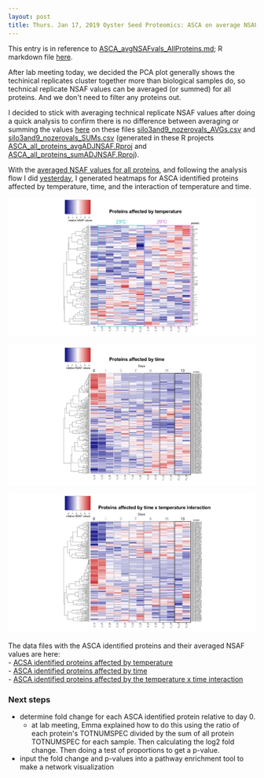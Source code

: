 ```yaml
---
layout: post
title: Thurs. Jan 17, 2019 Oyster Seed Proteomics: ASCA on average NSAF values for all proteins
---
```


This entry is in reference to [ASCA_avgNSAFvals_AllProteins.md](https://github.com/shellytrigg/OysterSeedProject/blob/master/analysis/ASCA/ASCA_all_proteins_avgADJNSAF/ASCA_avgNSAFvals_AllProteins.md); R markdown file [here](https://github.com/shellytrigg/OysterSeedProject/blob/master/analysis/ASCA/ASCA_all_proteins_avgADJNSAF/ASCA_avgNSAFvals_AllProteins.Rmd).

After lab meeting today, we decided the PCA plot generally shows the techinical replicates cluster together more than biological samples do, so technical replicate NSAF values can be averaged (or summed) for all proteins. And we don't need to filter any proteins out. 

I decided to stick with averaging technical replicate NSAF values after doing a quick analysis to confirm there is no difference between averaging or summing the values [here](https://github.com/shellytrigg/OysterSeedProject/blob/master/analysis/ASCA/ASCA_all_proteins_avgADJNSAF/AvgNSAFvsSummedNSAF.R) on these files [silo3and9_nozerovals_AVGs.csv](https://github.com/shellytrigg/OysterSeedProject/blob/master/analysis/nmds_R/silo3and9_nozerovals_AVGs.csv) and [silo3and9_nozerovals_SUMs.csv](https://github.com/shellytrigg/OysterSeedProject/blob/master/analysis/nmds_R/silo3and9_nozerovals_SUMs.csv) (generated in these R projects [ASCA_all_proteins_avgADJNSAF.Rproj](https://github.com/shellytrigg/OysterSeedProject/tree/master/analysis/ASCA/ASCA_all_proteins_avgADJNSAF) and [ASCA_all_proteins_sumADJNSAF.Rproj](https://github.com/shellytrigg/OysterSeedProject/tree/master/analysis/ASCA/ASCA_all_proteins_sumADJNSAF)).

With the [averaged NSAF values for all proteins](https://github.com/shellytrigg/OysterSeedProject/blob/master/analysis/nmds_R/silo3and9_nozerovals_AVGs.csv), and following the analysis flow I did [yesterday](https://github.com/shellytrigg/shellytrigg.github.io/blob/master/_posts/2019-1-16-34th-post.md), I generated heatmaps for ASCA identified proteins affected by temperature, time, and the interaction of temperature and time.

![](https://raw.githubusercontent.com/shellytrigg/OysterSeedProject/master/analysis/ASCA/ASCA_all_proteins_avgADJNSAF/ManuscriptFigs_ASCA/heatmap_annotated_TempEffect.jpeg)

![](https://raw.githubusercontent.com/shellytrigg/OysterSeedProject/master/analysis/ASCA/ASCA_all_proteins_avgADJNSAF/ManuscriptFigs_ASCA/heatmap_annotated_TimeEffect.jpeg)

![](https://raw.githubusercontent.com/shellytrigg/OysterSeedProject/master/analysis/ASCA/ASCA_all_proteins_avgADJNSAF/ManuscriptFigs_ASCA/heatmap_annotated_TempxTime.jpeg)






The data files with the ASCA identified proteins and their averaged NSAF values are here:  
	- [ACSA identified proteins affected by temperature](https://github.com/shellytrigg/OysterSeedProject/blob/master/analysis/ASCA/ASCA_all_proteins_avgADJNSAF/ASCA_TempAffectedProteins.csv)  
	- [ASCA identified proteins affected by time](https://github.com/shellytrigg/OysterSeedProject/blob/master/analysis/ASCA/ASCA_all_proteins_avgADJNSAF/ASCA_TimeAffectedProteins.csv)  
	- [ASCA identified proteins affected by the temperature x time interaction](https://github.com/shellytrigg/OysterSeedProject/blob/master/analysis/ASCA/ASCA_all_proteins_avgADJNSAF/ASCA_timeXtempAffectedProteins.csv)

### Next steps 
- determine fold change for each ASCA identified protein relative to day 0.
	- at lab meeting, Emma explained how to do this using the ratio of each protein's TOTNUMSPEC divided by the sum of all protein TOTNUMSPEC for each sample. Then calculating the log2 fold change. Then doing a test of proportions to get a p-value. 
- input the fold change and p-values into a pathway enrichment tool to make a network visualization